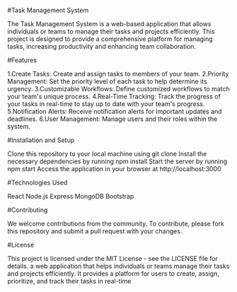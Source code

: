 #Task Management System

The Task Management System is a web-based application that allows individuals or teams to manage their tasks and projects efficiently. This project is designed to provide a comprehensive platform for managing tasks, increasing productivity and enhancing team collaboration.

#Features

1.Create Tasks: Create and assign tasks to members of your team.
2.Priority Management: Set the priority level of each task to help determine its urgency.
3.Customizable Workflows: Define customized workflows to match your team's unique process.
4.Real-Time Tracking: Track the progress of your tasks in real-time to stay up to date with your team's progress.
5.Notification Alerts: Receive notification alerts for important updates and deadlines.
6.User Management: Manage users and their roles within the system.

#Installation and Setup

Clone this repository to your local machine using git clone <repo-link>
Install the necessary dependencies by running npm install
Start the server by running npm start
Access the application in your browser at http://localhost:3000

#Technologies Used

React
Node.js
Express
MongoDB
Bootstrap
  
#Contributing

We welcome contributions from the community. To contribute, please fork this repository and submit a pull request with your changes.

#License

This project is licensed under the MIT License - see the LICENSE file for details. a web application that helps individuals or teams manage their tasks and projects efficiently. It provides a platform for users to create, assign, prioritize, and track their tasks in real-time
